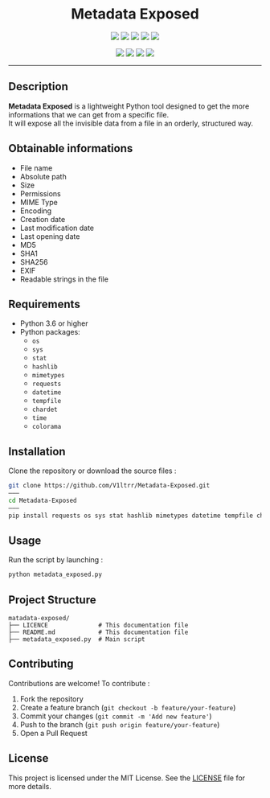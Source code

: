 <h1 align="center">  Metadata Exposed </h1>

<p align="center">
  <img src="https://img.shields.io/badge/Version-0.1-green?style=for-the-badge">
  <img src="https://img.shields.io/github/license/v1ltrr/Metadata-Exposed?style=for-the-badge">
  <img src="https://img.shields.io/github/stars/v1ltrr/Metadata-Exposed?style=for-the-badge">
  <img src="https://img.shields.io/github/issues/v1ltrr/Metadata-Exposed?color=red&style=for-the-badge">
  <img src="https://img.shields.io/github/forks/v1ltrr/Metadata-Exposed?color=teal&style=for-the-badge">
</p>

<p align="center">
  <img src="https://img.shields.io/badge/Author-v1ltrr-blue?style=flat-square">
  <img src="https://img.shields.io/badge/Open%20Source-Yes-darkgreen?style=flat-square">
  <img src="https://img.shields.io/badge/Maintained%3F-Yes-lightblue?style=flat-square">
  <img src="https://img.shields.io/badge/Written%20In-Python-darkcyan?style=flat-square">
</p>

---

## Description

**Metadata Exposed** is a lightweight Python tool designed to get the more informations that we can get from a specific file.  
It will expose all the invisible data from a file in an orderly, structured way.

## Obtainable informations
- File name
- Absolute path
- Size
- Permissions
- MIME Type
- Encoding
- Creation date
- Last modification date
- Last opening date
- MD5
- SHA1
- SHA256
- EXIF
- Readable strings in the file

## Requirements
- Python 3.6 or higher  
- Python packages:
  - `os`  
  - `sys`
  - `stat`
  - `hashlib`
  - `mimetypes`
  - `requests`
  - `datetime`
  - `tempfile`
  - `chardet`
  - `time`
  - `colorama`

## Installation
Clone the repository or download the source files :
```bash
git clone https://github.com/V1ltrr/Metadata-Exposed.git
———
cd Metadata-Exposed
———
pip install requests os sys stat hashlib mimetypes datetime tempfile chardet time colorama
```
## Usage
Run the script by launching :
```bash
python metadata_exposed.py
```

## Project Structure
```text
matadata-exposed/
├── LICENCE              # This documentation file
├── README.md            # This documentation file
├── metadata_exposed.py  # Main script
```

## Contributing
Contributions are welcome! To contribute :
1. Fork the repository  
2. Create a feature branch (`git checkout -b feature/your-feature`)  
3. Commit your changes (`git commit -m 'Add new feature'`)  
4. Push to the branch (`git push origin feature/your-feature`)  
5. Open a Pull Request

## License
This project is licensed under the MIT License. See the [LICENSE](LICENSE) file for more details.
